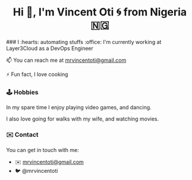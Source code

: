 <h1 align="center"> Hi 👋, I'm Vincent Oti 🌀 from Nigeria 🇳🇬</h1>
### I :hearts: automating stuffs
:office: I'm currently working at Layer3Cloud as a DevOps Engineer

:mailbox: You can reach me at mrvincentoti@gmail.com

:zap: Fun fact, I love cooking


### :joystick: Hobbies

In my spare time I enjoy playing video games, and dancing.

I also love going for walks with my wife, and watching movies.

### :envelope: Contact

You can get in touch with me:

- :envelope: mrvincentoti@gmail.com
- :bird: @mrvincentoti
